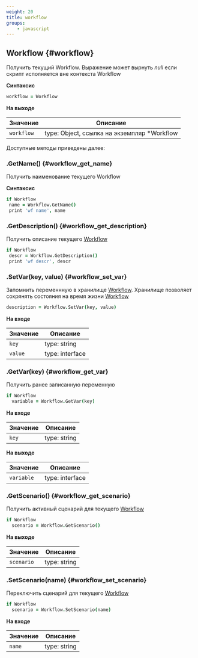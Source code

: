 ```yaml
---
weight: 20
title: workflow
groups:
    - javascript
---
```


## Workflow {#workflow}

Получить текущий Workflow. Выражение может вырнуть *null* если скрипт исполняется вне контекста Workflow 

**Синтаксис**

```coffeescript
workflow = Workflow
```

**На выходе**


**Значение** | **Описание**
-------------|--------------
  `workflow` | type: Object, ссылка на экземпляр *Workflow

Доступные методы приведены далее: 

### .GetName() {#workflow_get_name}

Получить наименование текущего Workflow

**Синтаксис**

```coffeescript
if Workflow
 name = Workflow.GetName()
 print 'wf name', name
```

### .GetDescription() {#workflow_get_description}

Получить описание текущего [Workflow](#workflow)

```coffeescript
if Workflow
 descr = Workflow.GetDescription()
 print 'wf descr', descr
```

### .SetVar(key, value) {#workflow_set_var}

Запомнить переменнную в хранилище [Workflow](#workflow). Хранилище позволяет 
сохрянять состояния на время жизни [Workflow](#workflow)  

```coffeescript
description = Workflow.SetVar(key, value)
```

**На входе**

**Значение** | **Описание**
-------------|--------------
  `key`      | type: string
  `value`    | type: interface

### .GetVar(key) {#workflow_get_var}

Получить ранее записанную переменную

```coffeescript
if Workflow
  variable = Workflow.GetVar(key)
```

**На входе**

**Значение** | **Описание**
-------------|--------------
  `key`      | type: string

**На выходе**

**Значение** | **Описание**
-------------|--------------
  `variable` | type: interface

### .GetScenario() {#workflow_get_scenario}

Получить активный сценарий для текущего [Workflow](#workflow)

```coffeescript
if Workflow
  scenario = Workflow.GetScenario()
```

**На выходе**

**Значение** | **Описание**
-------------|--------------
  `scenario` | type: string

### .SetScenario(name) {#workflow_set_scenario}

Переключить сценарий для текущего [Workflow](#workflow)

```coffeescript
if Workflow
  scenario = Workflow.SetScenario(name)
```

**На входе**

**Значение** | **Описание**
-------------|--------------
  `name`     | type: string
